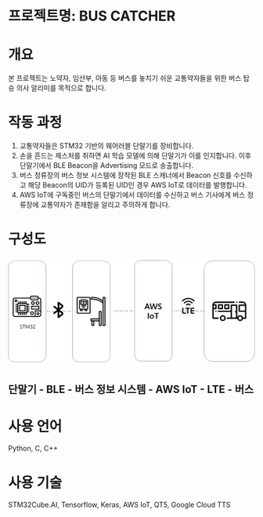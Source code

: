 # 프로젝트명: BUS CATCHER
# 개요
본 프로젝트는 노약자, 임산부, 아동 등 버스를 놓치기 쉬운 교통약자들을 위한 버스 탑승 의사 알리미를 목적으로 합니다.

# 작동 과정
1. 교통약자들은 STM32 기반의 웨어러블 단말기를 장비합니다.
2. 손을 흔드는 제스처를 취하면 AI 학습 모델에 의해 단말기가 이를 인지합니다. 이후 단말기에서 BLE Beacon을 Advertising 모드로 송출합니다.
3. 버스 정류장의 버스 정보 시스템에 장착된 BLE 스캐너에서 Beacon 신호를 수신하고 해당 Beacon의 UID가 등록된 UID인 경우 AWS IoT로 데이터를 발행합니다.
4. AWS IoT에 구독중인 버스의 단말기에서 데이터를 수신하고 버스 기사에게 버스 정류장에 교통약자가 존재함을 알리고 주의하게 합니다.

# 구성도
![구성도](image/entire_system.png)
## 단말기 - BLE - 버스 정보 시스템 - AWS IoT - LTE - 버스

# 사용 언어
Python, C, C++

# 사용 기술
STM32Cube.AI, Tensorflow, Keras, AWS IoT, QT5, Google Cloud TTS
